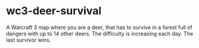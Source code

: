 # wc3-deer-survival
A Warcraft 3 map where you are a deer, that has to survive in a forest full of dangers with up to 14 other deers. The difficulty is increasing each day. The last survivor wins.
